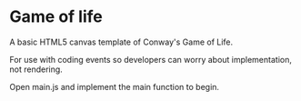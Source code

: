 Game of life
============

A basic HTML5 canvas template of Conway's Game of Life.

For use with coding events so developers can worry about implementation, not rendering.

Open main.js and implement the main function to begin.